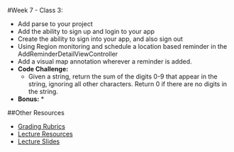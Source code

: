 #Week 7 - Class 3:
* Add parse to your project
* Add the ability to sign up and login to your app
* Create the ability to sign into your app, and also sign out
* Using Region monitoring  and schedule a location based reminder in the AddReminderDetailViewController
* Add a visual map annotation wherever a reminder is added.
* **Code Challenge:** 
	* Given a string, return the sum of the digits 0-9 that appear in the string, ignoring all other characters. Return 0 if there are no digits in the string.
* **Bonus:** 
	* 

##Other Resources
* [Grading Rubrics](../../Resources/)
* [Lecture Resources](lecture/)
* [Lecture Slides](https://www.icloud.com/keynote/000aOOWJw-UjWmly8gLEhhymQ#Week7-Class3)